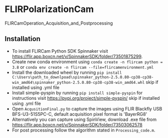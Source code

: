 # FLIRPolarizationCam
FLIRCamOperation_Acquisition_and_Postprocessing
## Installation
- To install FLIRCam Python SDK Spinnaker visit https://flir.app.boxcn.net/v/SpinnakerSDK/folder/73501875299.
- Create new conda environment using `conda create -n flircam python = 3.8` or `conda env create -n flircam --file=flircamenvironment.yml`
- Install the downloaded wheel by running `pip install C:\Users\path_to_downlpoad\spinnaker_python-2.5.0.80-cp38-cp38-win_amd64\spinnaker_python-2.5.0.80-cp38-cp38-win_amd64.whl` skip if installed using .yml file
- Install simple-pyspin by running `pip install simple-pyspin` for instructions visit https://pypi.org/project/simple-pyspin/ skip if installed using .yml file
- Open `AcqusitionFinal.py` to capture the images using FLIR Blackfly USB BFS-U3-51S5PC-C, default acquisition pixel format is 'BayerRG8'
- Alternatively you can capture using SpinView, download .exe file from https://flir.app.boxcn.net/v/SpinnakerSDK/folder/73503062578
- For post processing follow the algorithm stated in `Processing_code.m`. 

